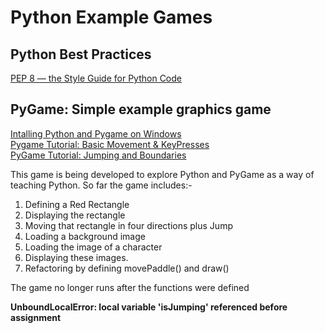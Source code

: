 # Python Example Games

## Python Best Practices
[PEP 8 — the Style Guide for Python Code](https://pep8.org/)

## PyGame: Simple example graphics game
[Intalling Python and Pygame on Windows](https://www.youtube.com/watch?v=EKjALzLLgVs&t=399s&ab_channel=ProgrammingKnowledge2)      
[Pygame Tutorial: Basic Movement & KeyPresses](https://www.youtube.com/watch?v=i6xMBig-pP4&list=PLzMcBGfZo4-lp3jAExUCewBfMx3UZFkh5&ab_channel=TechWithTim)      
[PyGame Tutorial: Jumping and Boundaries](https://www.youtube.com/watch?v=2-DNswzCkqk&list=PLzMcBGfZo4-lp3jAExUCewBfMx3UZFkh5&index=2&ab_channel=TechWithTim)

This game is being developed to explore Python and PyGame as a way of teaching Python.  So far the game includes:-

1. Defining a Red Rectangle
2. Displaying the rectangle
3. Moving that rectangle in four directions plus Jump
4. Loading a background image
5. Loading the image of a character
6. Displaying these images.
7. Refactoring by defining movePaddle() and draw()

The game no longer runs after the functions were defined

**UnboundLocalError: local variable 'isJumping' referenced before assignment**

